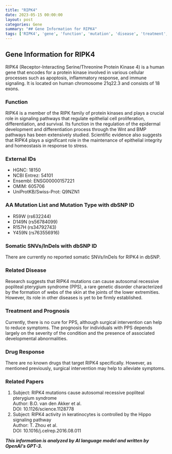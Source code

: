 ```yaml
---
title: "RIPK4"
date: 2023-05-15 00:00:00
layout: post
categories: Gene
summary: "## Gene Information for RIPK4"
tags: ['RIPK4', 'gene', 'function', 'mutation', 'disease', 'treatment', 'prognosis', 'research']
---
```


## Gene Information for RIPK4

RIPK4 (Receptor-Interacting Serine/Threonine Protein Kinase 4) is a human gene that encodes for a protein kinase involved in various cellular processes such as apoptosis, inflammatory response, and immune signaling. It is located on human chromosome 21q22.3 and consists of 18 exons.

### Function

RIPK4 is a member of the RIPK family of protein kinases and plays a crucial role in signaling pathways that regulate epithelial cell proliferation, differentiation, and survival. Its function in the regulation of the epidermal development and differentiation process through the Wnt and BMP pathways has been extensively studied. Scientific evidence also suggests that RIPK4 plays a significant role in the maintenance of epithelial integrity and homeostasis in response to stress.

### External IDs

- HGNC: 18150
- NCBI Entrez: 54101
- Ensembl: ENSG00000157221
- OMIM: 605706
- UniProtKB/Swiss-Prot: Q9NZN1

### AA Mutation List and Mutation Type with dbSNP ID

* R59W (rs632244)
* D149N (rs56784099)
* R157H (rs34792743)
* Y459N (rs763556916)

### Somatic SNVs/InDels with dbSNP ID

There are currently no reported somatic SNVs/InDels for RIPK4 in dbSNP.

### Related Disease

Research suggests that RIPK4 mutations can cause autosomal recessive popliteal pterygium syndrome (PPS), a rare genetic disorder characterized by the formation of webs of the skin at the joints of the lower extremities. However, its role in other diseases is yet to be firmly established.

### Treatment and Prognosis

Currently, there is no cure for PPS, although surgical intervention can help to reduce symptoms. The prognosis for individuals with PPS depends largely on the severity of the condition and the presence of associated developmental abnormalities.

### Drug Response

There are no known drugs that target RIPK4 specifically. However, as mentioned previously, surgical intervention may help to alleviate symptoms.

### Related Papers

1. Subject: RIPK4 mutations cause autosomal recessive popliteal pterygium syndrome  
Author: B.O. van den Akker et al.  
DOI: 10.1126/science.1128778
2. Subject: RIPK4 activity in keratinocytes is controlled by the Hippo signaling pathway  
Author: T. Zhou et al.  
DOI: 10.1016/j.celrep.2016.08.011

**_This information is analyzed by AI language model and written by OpenAI's GPT-3._**